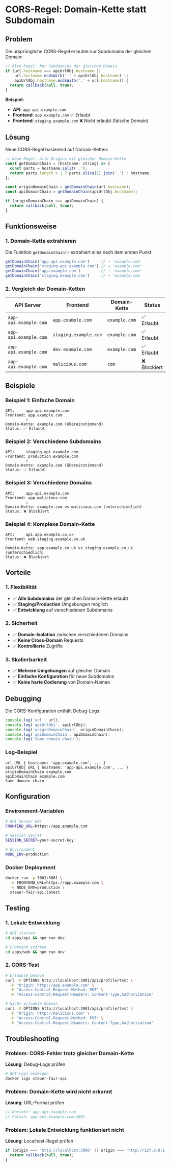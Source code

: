 # CORS-Regel: Domain-Kette statt Subdomain

## Problem

Die ursprüngliche CORS-Regel erlaubte nur Subdomains der gleichen Domain:

```javascript
// Alte Regel: Nur Subdomains der gleichen Domain
if (url.hostname === apiUrlObj.hostname || 
    url.hostname.endsWith('.' + apiUrlObj.hostname) ||
    apiUrlObj.hostname.endsWith('.' + url.hostname)) {
  return callback(null, true);
}
```

**Beispiel:**
- **API**: `app-api.example.com`
- **Frontend**: `app.example.com` ✅ Erlaubt
- **Frontend**: `staging.example.com` ❌ Nicht erlaubt (falsche Domain)

## Lösung

Neue CORS-Regel basierend auf Domain-Ketten:

```javascript
// Neue Regel: Alle Origins mit gleicher Domain-Kette
const getDomainChain = (hostname: string) => {
  const parts = hostname.split('.');
  return parts.length > 1 ? parts.slice(1).join('.') : hostname;
};

const originDomainChain = getDomainChain(url.hostname);
const apiDomainChain = getDomainChain(apiUrlObj.hostname);

if (originDomainChain === apiDomainChain) {
  return callback(null, true);
}
```

## Funktionsweise

### 1. Domain-Kette extrahieren

Die Funktion `getDomainChain()` extrahiert alles nach dem ersten Punkt:

```javascript
getDomainChain('app-api.example.com')     // → 'example.com'
getDomainChain('staging-api.example.com') // → 'example.com'
getDomainChain('app.example.com')         // → 'example.com'
getDomainChain('staging.example.com')     // → 'example.com'
```

### 2. Vergleich der Domain-Ketten

| API Server | Frontend | Domain-Kette | Status |
|------------|----------|--------------|--------|
| `app-api.example.com` | `app.example.com` | `example.com` | ✅ Erlaubt |
| `app-api.example.com` | `staging.example.com` | `example.com` | ✅ Erlaubt |
| `app-api.example.com` | `dev.example.com` | `example.com` | ✅ Erlaubt |
| `app-api.example.com` | `malicious.com` | `com` | ❌ Blockiert |

## Beispiele

### Beispiel 1: Einfache Domain
```
API:     app-api.example.com
Frontend: app.example.com
         ↑
Domain-Kette: example.com (übereinstimmend)
Status: ✅ Erlaubt
```

### Beispiel 2: Verschiedene Subdomains
```
API:     staging-api.example.com
Frontend: production.example.com
         ↑
Domain-Kette: example.com (übereinstimmend)
Status: ✅ Erlaubt
```

### Beispiel 3: Verschiedene Domains
```
API:     app-api.example.com
Frontend: app.malicious.com
         ↑
Domain-Kette: example.com vs malicious.com (unterschiedlich)
Status: ❌ Blockiert
```

### Beispiel 4: Komplexe Domain-Kette
```
API:     api.app.example.co.uk
Frontend: web.staging.example.co.uk
         ↑
Domain-Kette: app.example.co.uk vs staging.example.co.uk (unterschiedlich)
Status: ❌ Blockiert
```

## Vorteile

### 1. Flexibilität
- ✅ **Alle Subdomains** der gleichen Domain-Kette erlaubt
- ✅ **Staging/Production** Umgebungen möglich
- ✅ **Entwicklung** auf verschiedenen Subdomains

### 2. Sicherheit
- ✅ **Domain-Isolation** zwischen verschiedenen Domains
- ✅ **Keine Cross-Domain** Requests
- ✅ **Kontrollierte** Zugriffe

### 3. Skalierbarkeit
- ✅ **Mehrere Umgebungen** auf gleicher Domain
- ✅ **Einfache Konfiguration** für neue Subdomains
- ✅ **Keine harte Codierung** von Domain-Namen

## Debugging

Die CORS-Konfiguration enthält Debug-Logs:

```javascript
console.log('url', url);
console.log('apiUrlObj', apiUrlObj);
console.log('originDomainChain', originDomainChain);
console.log('apiDomainChain', apiDomainChain);
console.log('Same domain chain');
```

### Log-Beispiel
```
url URL { hostname: 'app.example.com', ... }
apiUrlObj URL { hostname: 'app-api.example.com', ... }
originDomainChain example.com
apiDomainChain example.com
Same domain chain
```

## Konfiguration

### Environment-Variablen
```bash
# API Server URL
FRONTEND_URL=https://app.example.com

# Session Secret
SESSION_SECRET=your-secret-key

# Environment
NODE_ENV=production
```

### Docker Deployment
```bash
docker run -p 3001:3001 \
  -e FRONTEND_URL=https://app.example.com \
  -e NODE_ENV=production \
  steuer-fair-api:latest
```

## Testing

### 1. Lokale Entwicklung
```bash
# API starten
cd apps/api && npm run dev

# Frontend starten
cd apps/web && npm run dev
```

### 2. CORS-Test
```bash
# Erlaubte Domain
curl -X OPTIONS http://localhost:3001/api/profile/test \
  -H "Origin: http://app.example.com" \
  -H "Access-Control-Request-Method: PUT" \
  -H "Access-Control-Request-Headers: Content-Type,Authorization"

# Nicht erlaubte Domain
curl -X OPTIONS http://localhost:3001/api/profile/test \
  -H "Origin: http://malicious.com" \
  -H "Access-Control-Request-Method: PUT" \
  -H "Access-Control-Request-Headers: Content-Type,Authorization"
```

## Troubleshooting

### Problem: CORS-Fehler trotz gleicher Domain-Kette

**Lösung**: Debug-Logs prüfen
```bash
# API-Logs anzeigen
docker logs steuer-fair-api
```

### Problem: Domain-Kette wird nicht erkannt

**Lösung**: URL-Format prüfen
```javascript
// Korrekt: app-api.example.com
// Falsch: app-api.example.com:3001
```

### Problem: Lokale Entwicklung funktioniert nicht

**Lösung**: Localhost-Regel prüfen
```javascript
if (origin === 'http://localhost:3000' || origin === 'http://127.0.0.1:3000') {
  return callback(null, true);
}
```
